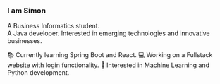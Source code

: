 ### I am Simon  

A Business Informatics student.  
A Java developer.
Interested in emerging technologies and innovative businesses. 

📚 Currently learning Spring Boot and React.
💻 Working on a Fullstack website with login functionality.
🔬 Interested in Machine Learning and Python development.  


<!--<img align="right" src="https://octodex.github.com/images/orderedlistocat.png" alt="drawing" width="150"/>-->


 
<!--
**Codingsimon/Codingsimon** is a ✨ _special_ ✨ repository because its `README.md` (this file) appears on your GitHub profile.

Here are some ideas to get you started:

- 🔭 I’m  currently working on ...
- 🌱 I’m currently learning ...
- 👯 I’m looking to collaborate on ...
- 🤔 I’m looking for help with ...
- 💬 Ask me about ...
- 📫 How to reach me: ...
- 😄 Pronouns: ...
- ⚡ Fun fact: ...
🌐 Looking forward to redesign my website.
-->
